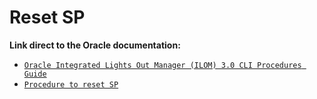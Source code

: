 # Reset SP

**Link direct to the Oracle documentation:**

- <a href="https://docs.oracle.com/cd/E19201-01/820-6412-12/backuprestore_cli.html" target="_blank">`Oracle Integrated Lights Out Manager (ILOM) 3.0 CLI Procedures Guide`</a> 
- <a href="https://docs.oracle.com/cd/E19201-01/820-6412-12/backuprestore_cli.html#50561097_Restore%20the%20ILOM%20Configuration" target="_blank">`Procedure to reset SP`</a> 

